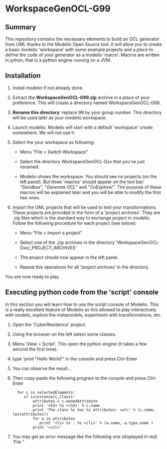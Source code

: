 
WorkspaceGenOCL-G99
=====================

Summary
------------
This repository contains the necessary elements to build an OCL
generator from UML thanks to the Modelio Open Source tool. 
It will allow you to create a basic modelio 'workspace' with some
example projects and a place to define the code of your generator
as a modelio 'macro'. Macros are written in jython, that is
a python engine running on a JVM. 

Installation
---------------
1. Install modelio if not already done.

2. Extract the **WorkspaceGenOCL-G99.zip** archive in a place
of your preference. This  will create a directory  named
WorkspaceGenOCL-G99.

3. **Rename this directory**: replace 99 by your group number.
This directory will be used later as your modelio workspace.

4. Launch modelio. Modelio will start with a default 'workspace'
create somewhere. We will not use it.

5. Select the your workspace as following:

   * Menu "File > Switch Workspace"

   * Select the directory WorkspaceGenOCL-Gxx that you've
       just renamed.

   * Modelio shows the workspace. You should see no projects
      (on the left panel). But three 'macros' should appear on the
      tool bar: "*Sandbox*", "*Generate OCL*" and "*CoExplorer*".
      The purpose of these macros will be explained later and you
      will be able to modify the first two ones.

6.  Import the UML projects that will be used to test your
      transformations. These projects are provided in the form
      of a 'project archives'. They are .zip files which is the
      standard way to exchange project in modelio.
      Follow the following procedure for each project (see below):

    * Menu "File > Import a project"

    * Select one of the .zip archives in the directory
       'WorkspaceGenOCL-Gxx/_PROJECT_ARCHIVES'

    * The project should now appear in the left panel.

    * Repeat this operations for all 'project archives' in the directory.

You are now ready to play.

Executing python code from the 'script' console 
-----------------------------------------------
In this section you will learn how to use the script console of 
Modelio. This is a really excellent feature of Modelio as this
allowed to play interactively with models, explore the metamodels,
experiment with transformations, etc. 

1. Open the 'CyberResidence' project.

2. Using the browser on the left select some classes.

3. Menu 'View > Script'. This open the python engine (it takes a
     few second the first time).

4. type 'print "Hello World"' in the console and press Ctrl-Enter

5. You can observe the result...

6. Then copy-paste the following program to the console and press Ctrl-Enter

         for c in selectedElements:
            if isinstance(c,Class):
                attributes = c.ownedAttribute
                print '<h2> %s <\h2>' % c.name
                print 'The class %s has %i attributes: <ul>' % (c.name, len(attributes))
                for a in attributes
                   print '<li> %s : %s </li>' % (a.name, a.type.name )
                print '</ul>'

7. You may get an error message like the following one (displayed in red)
     'File "<script>", line 1 ... SyntaxError: mismatched input '  ' expecting EOF'. 
    If so this is due to some extra spaces in the copy paste.
    Python is based on the indentation to represent block,
     so if there are some spaces before the first line (for c ...) the interpreter
     will complain: a top level statement is expected (hence no spaces).
     As you can see, the code  you have just pasted has disappeared
     when you press Ctrl Enter, not really convenient... Press the icon
     that looks like a 'blue gearing' (the penultimate logo in the console toolbar).
     The tooltip on this logo is 'Activate/Desactivate debug mode'. In fact,
     it just allows to keep the text in the console instead of erasing it when
     Ctrl-Enter is pressed. Copy the program above again, check for spaces
     and press enter again. Now the program stay in the console so if there
     are still some space problem you can correct the program there.

8. At some point you will get the following error:
     'File "<script>", line 6 ... expecting COLON'
    This is because all composed statement (for ... : , if ... :,  etc) must
     have ':' at the end to indicate that a new block is going to start.
     Java programmers often tend to forget this ':' and will get this error.
     Otherwise the python syntax is straight forward.
     Correct the program by adding ':' after 'for a in attributes' and
     press Ctrl-Enter. You know have a little html generator. If you
     select some classes in modelio browser and run the program
     you see the list of classes with their attribute in html.
     Obviously if you want to see a nice result you should put this in
     a .html file and launch a browser, but this is another story.


Executing python code as macros
------------------------------------
Writing code in the console provides a very convenient way to test
some small snippet of programs interactively. This is an excellent 
advantage of the Modelio environment.

If you want however to develop a more complex program and deliver it
to other users, you have to use Modelio 'macros'. Macros are just
python program saved in a file. That's all. Macros can be located
in three difference places (but not elsewhere, this is a current 
limitation of Modelio):
 
1. Project macros. This location is only useful for macro that are
   specific to a particular projects. Most of the time this is not
   the case. So the project location is seldom used.
   
2. Workspace macros. These macros can be used in all projects within
   this location. We are going to use this location as this is the 
   most convenient one. In this tutorial the workspace is obviously
   the WorkspaceGenOCL-Gxx with your group number.
   
3. System macros. These macros are located in your .modelio directory, 
   but are normally not for users-defined macros.
   
Macros are organized in 3 'macros catalogs' according to the location
above. If you are curious you can have a look to the menu 
'Configuration > Macros Catalog...' but we are actually no going to
use this graphical interface. To save your time, the workspace provided
already comes with 3 macros already registered in the corresponding
catalog. What you need is just an your system file browser and 
a textual editor (e.g. Notepad++ on windows) to edit the macros.

1. Open the directory WorkspaceGenOCL-Gxx with your file browser. 
   There is a **macros** directory. Open it. It contains different
   files: .catalog, and some *.py files which are macros written
   in python.
   
2. The **.catalog** file list the registered macro, and indicates
   how they should be included in the modelio user interface and 
   some additional information. If you are curious look at the 
   content of the  .catalog file. We are not going to change it as 
   the three macros in the directory are already referenced properly
   by this file. In fact, modelio macro interface mentioned above
   is just used to modify this file. One can edit it instead with
   a text editor. Again, you can leave this file as we will not use it.
   
3. The **Sandbox.py** is an extended 'Hello World' macros. You can 
   execute this macro using "Sandbox" button in the modelio toolbar.
   (If you don't see this label in the toolbar you should restart 
   modelio and make sure that you are using the WorkspaceGenOCL-Gxx
   workspace). To edit a macro you just have to edit the python file
   with your favourite editor. For instance Notepad++ is a good option
   on windows. It will highlight python keywords, etc.
   You can modify and do whatever you want with the sandbox.py. This
   is your playground. Just make some modifications, save the file
   and press the Sandbox button to see immediately the result.
   
4. The **GenOCL.py** is the macro that **will constitute the result of you
   work**. You will put there all the python code that allow to generate
   a USE OCL model from a class model. To be more precise, when
   a package is selected in the modelio browser, executing this macro
   will generate the corresponding USE OCL code. Currently the file contains
   only some hints to structure this transformation.
   
5. The **CoExplorer.py** is a tool written to simplify your life
   (at least the part related with modelio). This macro allows 
   to explore at the same time the model and metamodel.
   This macro is not indented to be modified, unless you find bugs and 
   correct them, or want to improve it. This macro is available from the 
   [official 'Modelio Stone'](http://www.modeliosoft.com/en/modelio-store)
   It has been included directly in the WorkspaceGenOCL-Gxx
   workspace in order to save you time. If you find some bug or
   have some observations your can post a comment there. And if you find 
   it useful you can rate it as well. To try it just select some
   arbitrary model element in modelio browser and press 'CoExplorer'
   in the toolbar.

Modelio projects in the workspace
---------------------------------------
Now that we have reviewed how to use the console and how macros work
just let us have a look at the modelio project delivered with modelio.

1. Open the CyberResidences project in modelio if not already done.
  This project contains the full CyberResidences model apart from the
  constraints. If you browse this project you should find at the third 
  level (or forth depending on a display configuration) a package
  'CyberResidences' marked with a 'C' letter. This icon does not come
  from modelio but comes with the 'Constraint Profile' embedded in the
  model (more later). By selecting this package, the macro 
  'GenerateOCL' should generate the corresponding USE OCL text. This
  is your work. You will have before to enter the different constraints.

2. Close this project and open the UMLTestCases project. Browse the 
  content of this project. You will see that in the package ClassModels
  they are plenty of very small projects with increasing complexity,
  or that contains only a few UML constructs in isolation. For instance
  a model contains only Classes, some other only Classes and Attributes,
  some others only Inheritances, only Association Classes, etc. This
  project is intended to allow you to test you OCL generator in an 
  incremental way. For instance you can first implement the generation
  of classes, then test the generator with the corresponding package.
  Then implement the generator for attributes and test it with a project
  with attributes, and so on. Your development could be driven by the
  list of features in UML and the provided test cases. This is some form
  of Test Driven Development (TDD) at work. Note that note all constructs
  are available in USE OCL: this set of test cases have been developed
  to test arbitrary transformation based on class diagrams, not 
  specifically the class diagram to USE OCL transformation.

3. Close this project and open the project Sandbox. This project is
   empty. This is your playground. Use it if you want to play with
   modelio features or create your own models. Unless mentioned 
   explicitly you are not expected to modify the other projects.   
   
Time to work
------------
It now time to work. You job is to write the content of GenOCL macro
incrementally. You can follow any kind of process, but here are some 
possible ideas.

1. **Split the work among members of the group**. You have first to discuss 
   with your colleague on your groups and decide how to split the work. 
   For instance you can define who is going to write which functions 
   (see the content of GenOCL.py for some hints on the hint of the whole 
   program). You can 'drive' these decisions by observing the structure
   of the UML metamodel. For instance writing generation for attributes
   is independent from writing generation for methods. Playing a bit
   with the actual metamodel of modelio, will show you that one will have
   to write methods to get association classes, etc. These different
   functions can be elaborated separately. 
   
2. **Select a test case in UMLTestCases** that has been assigned to you.
   Open this project. Use CoExplorer to check how the model is structured
   according to modelio metamodel. 
   
3. **Dealing with the source metamodel**. Here this is UML.
   Use the console to check which python expressions are required to get 
   the relevant information from the UML model. If these expressions are 
   not trivial  you might want to write a general purpose metamodel helpers 
   (see GenOCL.py). After testing them interactively the best is to put it 
   in GenOCL.py so that you can reuse it.
   
4. **Check how to deal with the target metamodel**. Here this is the USE
   OCL language. The metamodel is indeed the textual syntax available
   in the documentation. This step is necessary to see what is possible
   to translate exactly with USE OCL. You will see for instance that
   an association can have more than two roles...  This step also allow
   you to check which syntax you have to generate. 
   
5. **Mapping the source metamodel to the target metamodel**. 
   Once the functions for extracting the source metamodel (UML) are ok, 
   and you know what to produce w.r.t target metamodel (USE OCL)
   you can write the function(s) that use the helpers defined before
   and produce the corresponding USE OCL text. Again you can start
   playing in the console and then when everything is fine add new 
   functions to GenOCL.py.
   
5. **Synchronization points**. At some point you will have to synchronize 
   with other groups members. For instance when some functions depend from
   functions written by someone else. Or simply because it is always good
   to synchronize to avoid divergence. That is, do not wait for the end for
   synchronizing your work and realize that many incompatible elements have
   been produced.

6. **Integration tests**. Use the CyberResidences project to test the
   generate as a whole.

   

   